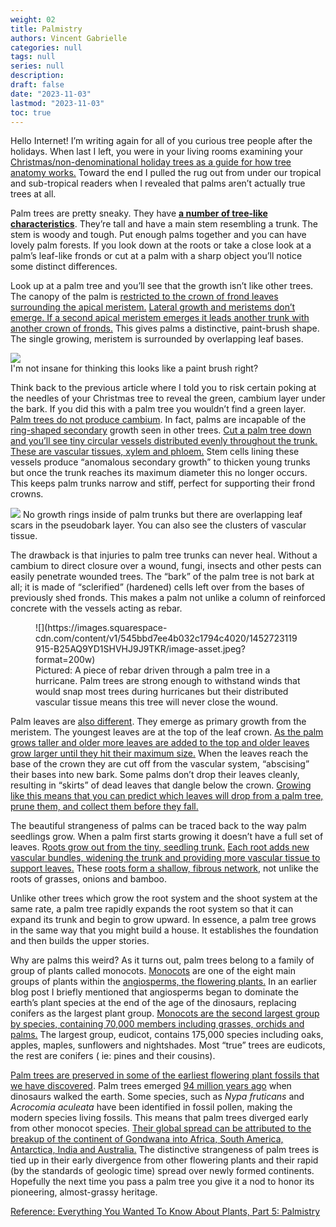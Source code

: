 ```yaml
---
weight: 02
title: Palmistry
authors: Vincent Gabrielle
categories: null
tags: null
series: null
description: 
draft: false
date: "2023-11-03"
lastmod: "2023-11-03"
toc: true
---
```


<!--more-->

Hello Internet! I’m writing again for all of you curious tree people after the holidays. When last I left, you were in your living rooms examining your [Christmas/non-denominational holiday trees as a guide for how tree anatomy works.](http://www.ourcityforest.org/blog/2015/12/16/everything-you-ever-wanted-to-know-about-plants-part-4-christmas-anatomy) Toward the end I pulled the rug out from under our tropical and sub-tropical readers when I revealed that palms aren’t actually true trees at all.

Palm trees are pretty sneaky. They have <b>[a number of tree-like characteristics](http://www.ehow.com/list_7299618_parts-palm-tree_.html)</b>. They’re tall and have a main stem resembling a trunk. The stem is woody and tough. Put enough palms together and you can have lovely palm forests. If you look down at the roots or take a close look at a palm’s leaf-like fronds or cut at a palm with a sharp object you’ll notice some distinct differences.

Look up at a palm tree and you’ll see that the growth isn’t like other trees. The canopy of the palm is [restricted to the crown of frond leaves surrounding the apical meristem.](http://horttech.ashspublications.org/content/19/4/676.full) [Lateral growth and meristems don’t emerge. If a second apical meristem emerges it leads another trunk with another crown of fronds.](https://en.wikipedia.org/wiki/Arecaceae#Evolution) This gives palms a distinctive, paint-brush shape. The single growing, meristem is surrounded by overlapping leaf bases.

![](https://images.squarespace-cdn.com/content/v1/545bbd7ee4b032c1794c4020/1452720631199-S00ZP9ZOBSLUEWY7S9P3/image-asset.png?format=150w)  
I'm not insane for thinking this looks like a paint brush right?


Think back to the previous article where I told you to risk certain poking at the needles of your Christmas tree to reveal the green, cambium layer under the bark. If you did this with a palm tree you wouldn’t find a green layer. [Palm trees do not produce cambium](https://journals.uair.arizona.edu/index.php/radiocarbon/article/view/1052/1057). In fact, palms are incapable of the [ring-shaped secondary](http://forestry.usu.edu/htm/treeid/what-is-a-tree-youth/) growth seen in other trees.  [Cut a palm tree down and you’ll see tiny circular vessels distributed evenly throughout the trunk. These are vascular tissues, xylem and phloem.](http://horttech.ashspublications.org/content/19/4/676.full) Stem cells lining these vessels produce “anomalous secondary growth” to thicken young trunks but once the trunk reaches its maximum diameter this no longer occurs. This keeps palm trunks narrow and stiff, perfect for supporting their frond crowns.

![](https://images.squarespace-cdn.com/content/v1/545bbd7ee4b032c1794c4020/1452722346244-P2R9M6ALFRDAX6Y4LJ7E/18999947623_8c54a9b523_z.jpg?format=600w)
No growth rings inside of palm trunks but there are overlapping leaf scars in the pseudobark layer. You can also see the clusters of vascular tissue.



The drawback is that injuries to palm tree trunks can never heal. Without a cambium to direct closure over a wound, fungi, insects and other pests can easily penetrate wounded trees. The “bark” of the palm tree is not bark at all; it is made of “sclerified” (hardened) cells left over from the bases of previously shed fronds. This makes a palm not unlike a column of reinforced concrete with the vessels acting as rebar.



<figure>
![](https://images.squarespace-cdn.com/content/v1/545bbd7ee4b032c1794c4020/1452723119915-B25AQ9YD1SHVHJ9J9TKR/image-asset.jpeg?format=200w)
  <figcaption class = "bottom">Pictured: A piece of rebar driven through a palm tree in a hurricane. Palm trees are strong enough to withstand winds that would snap most trees during hurricanes but their distributed vascular tissue means this tree will never close the wound.</figcaption>
</figure>


Palm leaves are [also different](http://horttech.ashspublications.org/content/19/4/676.full). They emerge as primary growth from the meristem. The youngest leaves are at the top of the leaf crown. [As the palm grows taller and older more leaves are added to the top and older leaves grow larger until they hit their maximum size.](http://agris.fao.org/agris-search/search.do?recordID=US201300052250) When the leaves reach the base of the crown they are cut off from the vascular system, “abscising” their bases into new bark. Some palms don’t drop their leaves cleanly, resulting in “skirts” of dead leaves that dangle below the crown. [Growing like this means that you can predict which leaves will drop from a palm tree, prune them, and collect them before they fall.](https://www.unce.unr.edu/publications/files/ho/2004/sp0416.pdf)


The beautiful strangeness of palms can be traced back to the way palm seedlings grow. When a palm first starts growing it doesn’t have a full set of leaves. R[oots grow out from the tiny, seedling trunk.](http://www.virtualherbarium.org/PDF%20Files/PlantSoil217-229.pdf) [Each root adds new vascular bundles, widening the trunk and providing more vascular tissue to support leaves.](https://books.google.com/books?id=0DfYJsVRmUcC&pg=PA238&lpg=PA238&dq=anomalous+secondary+growth+in+palms&source=bl&ots=8iOyFSHX--&sig=1ZA2u220TuecWyB99gMp4SuxdGg&hl=en&sa=X&ved=0ahUKEwjV8uP-n5vKAhUGxGMKHcgiB8sQ6AEISDAK#v=onepage&q=anomalous%20secondary%20growth%20in%20palms&f=false) These [roots form a shallow, fibrous network](http://hortsci.ashspublications.org/content/25/2/232.full.pdf+html?ijkey=6e0d0693a927d319847e6a5158beb1382514caeb&keytype2=tf_ipsecsha), not unlike the roots of grasses, onions and bamboo.

Unlike other trees which grow the root system and the shoot system at the same rate, a palm tree rapidly expands the root system so that it can expand its trunk and begin to grow upward. In essence, a palm tree grows in the same way that you might build a house. It establishes the foundation and then builds the upper stories.

Why are palms this weird? As it turns out, palm trees belong to a family of group of plants called monocots. [Monocots](https://en.wikipedia.org/wiki/Monocotyledon#Vascular_system) are one of the eight main groups of plants within the [angiosperms, the flowering plants.](https://en.wikipedia.org/wiki/Flowering_plant) In an earlier blog post I briefly mentioned that angiosperms began to dominate the earth’s plant species at the end of the age of the dinosaurs, replacing conifers as the largest plant group. [Monocots are the second largest group by species, containing 70,000 members including grasses, orchids and palms.](http://www.amjbot.org/content/91/10/1645.full) The largest group, eudicot, contains 175,000 species including oaks, apples, maples, sunflowers and nightshades. Most “true” trees are eudicots, the rest are conifers ( ie: pines and their cousins).

[Palm trees are preserved in some of the earliest flowering plant fossils that we have discovered](http://nature.nps.gov/geology/nationalfossilday/climate_change_past.cfm). Palm trees emerged [94 million years ago](http://www.plantapalm.com/vpe/evolution/vpe_evolution.htm) when dinosaurs walked the earth. Some species, such as *Nypa fruticans* and *Acrocomia aculeata* have been identified in fossil pollen, making the modern species living fossils. This means that palm trees diverged early from other monocot species. [Their global spread can be attributed to the breakup of the continent of Gondwana into Africa, South America, Antarctica, India and Australia.](http://www.thefreedictionary.com/Gondwanan+distribution) The distinctive strangeness of palm trees is tied up in their early divergence from other flowering plants and their rapid (by the standards of geologic time) spread over newly formed continents. Hopefully the next time you pass a palm tree you give it a nod to honor its pioneering, almost-grassy heritage.

 
<a href = "https://www.ourcityforest.org/blog/2016/1/13/everything-you-wanted-to-know-about-plants" target="_blank" rel="noopener noreferrer">Reference: Everything You Wanted To Know About Plants, Part 5: Palmistry</a>